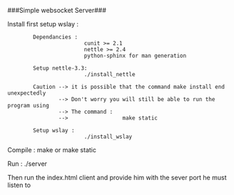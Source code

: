 ###Simple websocket Server###

Install first setup wslay :

			Dependancies :
							cunit >= 2.1
							nettle >= 2.4
							python-sphinx for man generation

			Setup nettle-3.3:
							./install_nettle
			
			Caution --> it is possible that the command make install end unexpectedly
					--> Don't worry you will still be able to run the program using 
					--> The command :
					-->					make static

			Setup wslay :
							./install_wslay

Compile :
			make
		or
			make static

Run :
			./server


Then run the index.html client and provide him with the sever port
he must listen to
